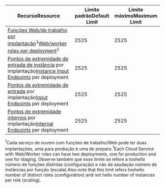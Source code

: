 | <span data-ttu-id="3a64e-101">Recurso</span><span class="sxs-lookup"><span data-stu-id="3a64e-101">Resource</span></span> | <span data-ttu-id="3a64e-102">Limite padrão</span><span class="sxs-lookup"><span data-stu-id="3a64e-102">Default Limit</span></span> | <span data-ttu-id="3a64e-103">Limite máximo</span><span class="sxs-lookup"><span data-stu-id="3a64e-103">Maximum Limit</span></span> |
| --- | --- | --- |
| <span data-ttu-id="3a64e-104">[Funções Web/de trabalho por implantação](../articles/cloud-services/cloud-services-choose-me.md)<sup>1</sup></span><span class="sxs-lookup"><span data-stu-id="3a64e-104">[Web/worker roles per deployment](../articles/cloud-services/cloud-services-choose-me.md)<sup>1</sup></span></span> |<span data-ttu-id="3a64e-105">25</span><span class="sxs-lookup"><span data-stu-id="3a64e-105">25</span></span> |<span data-ttu-id="3a64e-106">25</span><span class="sxs-lookup"><span data-stu-id="3a64e-106">25</span></span> |
| <span data-ttu-id="3a64e-107">[Pontos de extremidade de entrada de instância](http://msdn.microsoft.com/library/gg557552.aspx#InstanceInputEndpoint) por implantação</span><span class="sxs-lookup"><span data-stu-id="3a64e-107">[Instance Input Endpoints](http://msdn.microsoft.com/library/gg557552.aspx#InstanceInputEndpoint) per deployment</span></span> |<span data-ttu-id="3a64e-108">25</span><span class="sxs-lookup"><span data-stu-id="3a64e-108">25</span></span> |<span data-ttu-id="3a64e-109">25</span><span class="sxs-lookup"><span data-stu-id="3a64e-109">25</span></span> |
| <span data-ttu-id="3a64e-110">[Pontos de extremidade de entrada](http://msdn.microsoft.com/library/gg557552.aspx#InputEndpoint) por implantação</span><span class="sxs-lookup"><span data-stu-id="3a64e-110">[Input Endpoints](http://msdn.microsoft.com/library/gg557552.aspx#InputEndpoint) per deployment</span></span> |<span data-ttu-id="3a64e-111">25</span><span class="sxs-lookup"><span data-stu-id="3a64e-111">25</span></span> |<span data-ttu-id="3a64e-112">25</span><span class="sxs-lookup"><span data-stu-id="3a64e-112">25</span></span> |
| <span data-ttu-id="3a64e-113">[Pontos de extremidade internos](http://msdn.microsoft.com/library/gg557552.aspx#InternalEndpoint) por implantação</span><span class="sxs-lookup"><span data-stu-id="3a64e-113">[Internal Endpoints](http://msdn.microsoft.com/library/gg557552.aspx#InternalEndpoint) per deployment</span></span> |<span data-ttu-id="3a64e-114">25</span><span class="sxs-lookup"><span data-stu-id="3a64e-114">25</span></span> |<span data-ttu-id="3a64e-115">25</span><span class="sxs-lookup"><span data-stu-id="3a64e-115">25</span></span> |

<span data-ttu-id="3a64e-116"><sup>1</sup>Cada serviço de nuvem com funções de trabalho/Web pode ter duas implantações, uma para produção e uma de preparo.</span><span class="sxs-lookup"><span data-stu-id="3a64e-116"><sup>1</sup>Each Cloud Service with Web/Worker roles can have two deployments, one for production and one for staging.</span></span> <span data-ttu-id="3a64e-117">Observe também que esse limite se refere a toohello número de funções distintas (configuração) e não de saudação número de instâncias por função (escala).</span><span class="sxs-lookup"><span data-stu-id="3a64e-117">Also note that this limit refers toohello number of distinct roles (configuration) and not hello number of instances per role (scaling).</span></span>

